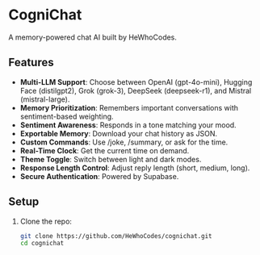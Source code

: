# CogniChat
A memory-powered chat AI built by HeWhoCodes.

## Features
- **Multi-LLM Support**: Choose between OpenAI (gpt-4o-mini), Hugging Face (distilgpt2), Grok (grok-3), DeepSeek (deepseek-r1), and Mistral (mistral-large).
- **Memory Prioritization**: Remembers important conversations with sentiment-based weighting.
- **Sentiment Awareness**: Responds in a tone matching your mood.
- **Exportable Memory**: Download your chat history as JSON.
- **Custom Commands**: Use /joke, /summary, or ask for the time.
- **Real-Time Clock**: Get the current time on demand.
- **Theme Toggle**: Switch between light and dark modes.
- **Response Length Control**: Adjust reply length (short, medium, long).
- **Secure Authentication**: Powered by Supabase.

## Setup
1. Clone the repo:
   ```bash
   git clone https://github.com/HeWhoCodes/cognichat.git
   cd cognichat